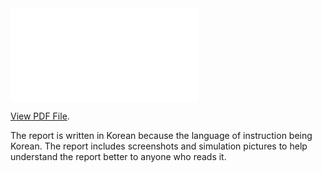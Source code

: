 <object data="../../raw/main/Report.pdf" type="application/pdf" width="100%">
    <embed src="../../raw/main/Report.pdf">
        <p><a href="./Final Report.pdf">View PDF File</a>.</p>
    The report is written in Korean because the language of instruction being Korean. The report includes screenshots and simulation pictures to help understand the report better to anyone who reads it.  
    </embed>
</object>
